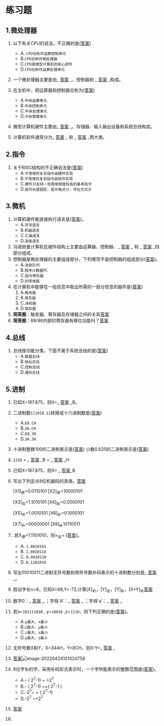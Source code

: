 # 练习题

## 1.微处理器

1. 以下有关CPU的说法，不正确的是(<a href="#11">答案</a>)

	- A. `CPU也称作运算控制单元`
	- B.`CPU也称作微处理器`
	- C.`CPU是微型计算机的核心部件`
	- D.`CPU也称作运算处理单元`
2. 一个微处理器主要是由_ <a href="#12">答案</a> _、控制器和  _ <a href="#12">答案</a> _构成。
3. 在主机中，把运算器和控制器合称为(<a href="#13">答案</a>)
   - A.`中央运算单元`
   - B.`中央控制单元`
   - C.`中央处理单元`
   - D.`中央管理单元`
4. 微型计算机硬件主要由_ <a href="#14">答案</a> _、存储器、输入输出设备和系统总线构成。
5. 计算机软件通常分为_ <a href="#15">答案</a> _ 和 _ <a href="#15">答案</a> _两大类。

## 2.指令

1. 关于RISC结构的不正确说法是(<a href="#21">答案</a>)
   - A.`不常用的复杂指令由硬件实现`
   - B.`不常用的复杂指令由软件实现`
   - C.`硬件只支持一些使用频度较高的基本指令`
   - D.`指令长度固定，指令格式少，寻址方式少`

## 3.微机

1. 计算机硬件能直接执行语言是(<a href="#31">答案</a>)。
   - A.`符号语言`
   - B.`机器语言`
   - C.`汇编语言`
   - D.`高级语言`
2. 冯诺依曼计算机在硬件结构上主要由运算器、控制器、_ <a href="#32">答案</a> _ 和 _ <a href="#32">答案</a> _四部分组成。
3. 控制器是微处理器的主要组成部分，下列哪项不是控制器的组成部分(<a href="#33">答案</a>)。
   - A.`消息队列`
   - B.`程序计数器PC`
   - C.`指令寄存器`
   - D.`时序电路`
4. 在计算机中能够在一组信息中取出所需的一部分信息的器件是(<a href="#34">答案</a>)
   1. A.`触发器`
   2. B.`寄存器`
   3. C.`译码器`
   4. D.`锁存器`
5. **简答题**：触发器、寄存器及存储器之间的关系<a href="#35">答案</a>
6. **简答题**：88/86内部的寄存器有移位功能吗？<a href="#36">答案</a>

## 4.总线

1. 总线按功能分类，下面不属于系统总线的是(<a href="#41">答案</a>)
   - A.`数据总线`
   - B.`地址总线`
   - C.`控制总线`
   - D.`通讯总线`

## 5.进制

1. 已知X=187.875，则X=_ <a href="#51">答案</a> _B。

2. 二进制数`111010.11`转换成十六进制数是(<a href="#51">答案</a>)
   
   - A.`E8.CH`
   - B.`3A.CH`
   - C.`E8.3H`
   - D.`3A.3H`
   
3. 十进制整数100的二进制表示是(<a href="#53">答案</a>)
   小数0.625的二进制表示是(<a href="#53">答案</a>)

4. `225D` = _ <a href="#54">答案</a> _B =  _ <a href="#54">答案</a> _H

5. 已知X=187.875，则X= _ <a href="#55">答案</a>_B

6. 写出下列定点8位机器码的真值。<a href="#56">答案</a>

   [X1]<sub>原</sub>=0.0110101 [X2]<sub>原</sub>=10000101

   [X3]<sub>反</sub>=1.1010101 [X4]<sub>反</sub>=0.0000101

   [X5]<sub>补</sub>=1.0010101 [X6]<sub>补</sub>=0.1000101

   [X7]<sub>补</sub>=00000001  [X8]<sub>补</sub>10110011

7. .若X<sub>原</sub>=1.1101010，则×<sub>反</sub>= (<a href="#57">答案</a>)。
   - A. `1.0010101`
   - B. `1.0010110`
   - C. `0.0010110`
   - D. `0.1101010`

8. 写出10010011二进制无符号数和带符号数补码表示的十进制数分别是_ <a href="#58">答案</a> _。

9. 假设字长n=8，已知X=68,Y=-72,计算[X]<sub>补</sub>，[Y]<sub>反</sub>，[Y]<sub>补</sub>，[X+Y]<sub>补</sub><a href="#59">答案</a>

10. 数字0：_ <a href="#510">答案</a> _ ；字母'A'：_ <a href="#510">答案</a> _ ；字母'a'：_ <a href="#510">答案</a> _

11. 若x=`10111101B` , y=`1001D` ,z=`111H`，则下列正确的是(<a href="#511">答案</a>)。

    - A.`y最大，x最小`
    - B.`z最大，y最小`
    - C.`z最大，x最小`
    - D.`y最大，z最小`


12. 无符号数X和Y，X=34AH，Y=8CH，则X-Y=_ <a href="#512">答案</a> _
13. <a href="#513">答案</a>![image-20220424101024758](https://cdn.jsdelivr.net/gh/letengzz/Two-C@main/img/PM/First/13%E9%A2%98.png)
14. 8位字长的字，采用补码形式表示时，一个字所能表示的整数范围是(<a href="#514">答案</a>)。

    - A.- ( 2<sup>7</sup>-1) ~ +2<sup>7</sup>
    - B.- ( 2<sup>7</sup>-1) ~+( 2<sup>7</sup>-1 )
    - C.-2<sup>7</sup>~ + ( 2<sup>7</sup>-1)
    - D.-2<sup>7</sup> ~+2<sup>7</sup>

15. <a href="#512">答案</a>

12. 
